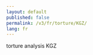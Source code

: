 ```yaml
---
layout: default
published: false
permalink: /v3/fr/torture/KGZ/
lang: fr
---
```


torture analysis KGZ
